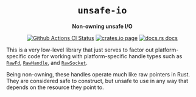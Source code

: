 <div align="center">
  <h1><code>unsafe-io</code></h1>

  <p>
    <strong>Non-owning unsafe I/O</strong>
  </p>

  <p>
    <a href="https://github.com/sunfishcode/unsafe-io/actions?query=workflow%3ACI"><img src="https://github.com/sunfishcode/unsafe-io/workflows/CI/badge.svg" alt="Github Actions CI Status" /></a>
    <a href="https://crates.io/crates/unsafe_io"><img src="https://img.shields.io/crates/v/unsafe_io.svg" alt="crates.io page" /></a>
    <a href="https://docs.rs/unsafe-io"><img src="https://docs.rs/unsafe-io/badge.svg" alt="docs.rs docs" /></a>
  </p>
</div>

This is a very low-level library that just serves to factor out
platform-specific code for working with platform-specific handle types such
as [`RawFd`], [`RawHandle`], and [`RawSocket`].

Being non-owning, these handles operate much like raw pointers in Rust. They
are considered safe to construct, but unsafe to use in any way that depends on
the resource they point to.

[`RawFd`]: https://doc.rust-lang.org/std/os/unix/io/type.RawFd.html
[`RawHandle`]: https://doc.rust-lang.org/std/os/windows/io/type.RawHandle.html
[`RawSocket`]: https://doc.rust-lang.org/std/os/windows/io/type.RawSocket.html
